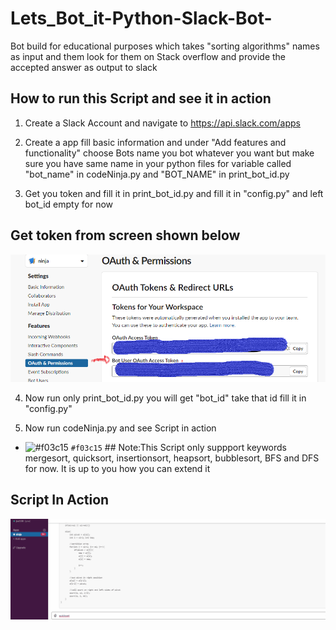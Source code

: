 # Lets_Bot_it-Python-Slack-Bot-
Bot build for educational purposes which takes "sorting algorithms" names as input and them look for them on Stack overflow and provide the accepted answer as output to slack 

## How to run this Script and see it in action

1. Create a Slack Account and navigate to https://api.slack.com/apps

2. Create a app fill basic information and under "Add features and functionality"  choose Bots name you bot whatever you want
  but make sure you have same name in your python files for variable called "bot_name" in codeNinja.py and "BOT_NAME" in print_bot_id.py
  
3. Get you token and fill it in print_bot_id.py and fill  it in "config.py"  and  left bot_id empty for now 

## Get token from screen shown below

![alt text](https://github.com/jaskaran1989/Lets_Bot_it-Python-Slack-Bot-/blob/master/config.png)


4. Now run only print_bot_id.py you will get "bot_id" take that id fill it in "config.py"

5. Now run codeNinja.py and see Script in action 

 - ![#f03c15](https://placehold.it/15/f03c15/000000?text=+) `#f03c15` ##  Note:This Script only suppport keywords mergesort, quicksort, insertionsort, heapsort, bubblesort, BFS and DFS for now. It is up to you how you can extend it


## Script In Action 

![alt text](https://github.com/jaskaran1989/Lets_Bot_it-Python-Slack-Bot-/blob/master/slackbotreview.gif)

